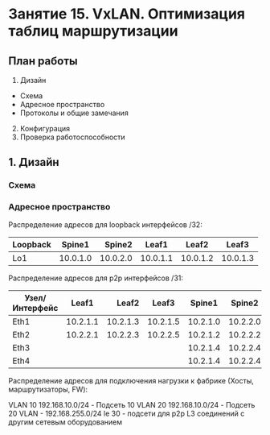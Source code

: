# Занятие 15. VxLAN. Оптимизация таблиц маршрутизации

## **План работы**
1. Дизайн
  - Схема
  - Адресное пространство
  - Протоколы и общие замечания
2. Конфигурация
3. Проверка работоспособности

## 1. Дизайн

### Схема

### Адресное пространство
Распределение адресов для loopback интерфейсов /32:

| Loopback         | Spine1   | Spine2   | Leaf1    |Leaf2     |Leaf3     |
| ---------------- |:--------:| --------:|----------|----------|----------|    
| Lo1              | 10.0.1.0 | 10.0.2.0 | 10.0.1.1 | 10.0.1.2 | 10.0.1.3 |

Распределение адресов для p2p интерфейсов /31:

|  Узел/Интерфейс  | Leaf1   |Leaf2     |Leaf3     |Spine1    |Spine2    |
| ---------------- |:-------:| -------: |--------- |----------|----------|    
| Eth1             | 10.2.1.1| 10.2.1.3 | 10.2.1.5 | 10.2.1.0 | 10.2.2.0 |
| Eth2             | 10.2.2.1| 10.2.2.3 | 10.2.2.5 | 10.2.1.2 | 10.2.2.2 |
| Eth3             |         |          |          | 10.2.1.4 | 10.2.2.4 |
| Eth4             |         |          |          | 10.2.1.4 | 10.2.2.4 |

Распределение адресов для подключения нагрузки к фабрике (Хосты, маршрутизаторы, FW):

VLAN 10 192.168.10.0/24 - Подсеть 10
VLAN 20 192.168.10.0/24 - Подсеть 20
VLAN -  192.168.255.0/24 le 30 - подсети для p2p L3 соединений с другим сетевым оборудованием                                                                                                                                                                                                                                                                                                                                                                                                                                                          
